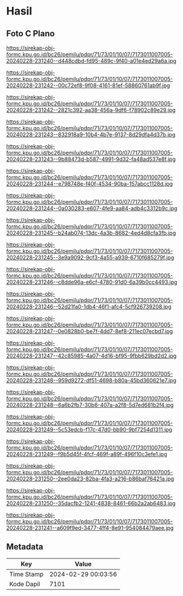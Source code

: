 # Hasil

## Foto C Plano

https://sirekap-obj-formc.kpu.go.id/bc26/pemilu/pdpr/71/73/01/10/07/7173011007005-20240228-231240--d448cdbd-fd95-489c-9f40-a01e4ed29a6a.jpg

https://sirekap-obj-formc.kpu.go.id/bc26/pemilu/pdpr/71/73/01/10/07/7173011007005-20240228-231242--00c72ef8-9f08-4161-81ef-58860761ab9f.jpg

https://sirekap-obj-formc.kpu.go.id/bc26/pemilu/pdpr/71/73/01/10/07/7173011007005-20240228-231242--2821c392-aa38-456a-9df6-f78902c89e29.jpg

https://sirekap-obj-formc.kpu.go.id/bc26/pemilu/pdpr/71/73/01/10/07/7173011007005-20240228-231243--832918a9-10b4-4b7e-9137-8d29dfa4d37b.jpg

https://sirekap-obj-formc.kpu.go.id/bc26/pemilu/pdpr/71/73/01/10/07/7173011007005-20240228-231243--9b88473d-b587-4991-9d32-fa48ad537e8f.jpg

https://sirekap-obj-formc.kpu.go.id/bc26/pemilu/pdpr/71/73/01/10/07/7173011007005-20240228-231244--e798748e-f40f-4534-90ba-157abcc1128d.jpg

https://sirekap-obj-formc.kpu.go.id/bc26/pemilu/pdpr/71/73/01/10/07/7173011007005-20240228-231244--0a030283-e607-4fe9-aa84-adb4c3312b9c.jpg

https://sirekap-obj-formc.kpu.go.id/bc26/pemilu/pdpr/71/73/01/10/07/7173011007005-20240228-231245--b24ab074-13dc-4a3b-8682-4ed4d8cfa3fb.jpg

https://sirekap-obj-formc.kpu.go.id/bc26/pemilu/pdpr/71/73/01/10/07/7173011007005-20240228-231245--3e9a9092-9cf3-4a55-a939-6710f685279f.jpg

https://sirekap-obj-formc.kpu.go.id/bc26/pemilu/pdpr/71/73/01/10/07/7173011007005-20240228-231246--c8dde96a-e6cf-4780-91d0-6a39b0cc4493.jpg

https://sirekap-obj-formc.kpu.go.id/bc26/pemilu/pdpr/71/73/01/10/07/7173011007005-20240228-231246--52d21fa0-1db4-46f1-afc4-5cf926739208.jpg

https://sirekap-obj-formc.kpu.go.id/bc26/pemilu/pdpr/71/73/01/10/07/7173011007005-20240228-231247--0e0828b0-be7f-4dd7-8ef8-211ec07ecbd7.jpg

https://sirekap-obj-formc.kpu.go.id/bc26/pemilu/pdpr/71/73/01/10/07/7173011007005-20240228-231247--42c85985-4a07-4d16-bf95-9fbb629bd2d2.jpg

https://sirekap-obj-formc.kpu.go.id/bc26/pemilu/pdpr/71/73/01/10/07/7173011007005-20240228-231248--959d9272-df51-4698-b80a-45bd360621e7.jpg

https://sirekap-obj-formc.kpu.go.id/bc26/pemilu/pdpr/71/73/01/10/07/7173011007005-20240228-231248--6a6b2fb7-30b6-407a-a2f8-5d7ed681b2f4.jpg

https://sirekap-obj-formc.kpu.go.id/bc26/pemilu/pdpr/71/73/01/10/07/7173011007005-20240228-231249--5c53edcb-f17c-47d0-bb90-9bf7254d1311.jpg

https://sirekap-obj-formc.kpu.go.id/bc26/pemilu/pdpr/71/73/01/10/07/7173011007005-20240228-231249--f9b5d45f-4fcf-469f-a89f-496f10c3efe1.jpg

https://sirekap-obj-formc.kpu.go.id/bc26/pemilu/pdpr/71/73/01/10/07/7173011007005-20240228-231250--2ee0da23-82ba-4fa3-a216-b86baf76421a.jpg

https://sirekap-obj-formc.kpu.go.id/bc26/pemilu/pdpr/71/73/01/10/07/7173011007005-20240228-231250--35dacfb2-1241-4838-8461-66b2a2ab6483.jpg

https://sirekap-obj-formc.kpu.go.id/bc26/pemilu/pdpr/71/73/01/10/07/7173011007005-20240228-231241--a609f9ed-3477-4ff4-8e91-954084479aee.jpg


## Metadata

| Key        | Value               |
| ---------- | ------------------- |
| Time Stamp | 2024-02-29 00:03:56 |
| Kode Dapil | 7101                |



